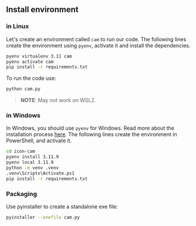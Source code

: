
## Install environment

### in Linux

Let's create an environment called `cam` to run our code.
The following lines create the environment using `pyenv`, activate it and install the dependencies.

```bash
pyenv virtualenv 3.11 cam
pyenv activate cam
pip install -r requirements.txt
```

To run the code use:

```bash
python cam.py
```

> **NOTE**: May not work on WSL2.

### in Windows

In Windows, you should use `pyenv` for Windows. Read more about the installation process [here](https://github.com/pyenv-win/pyenv-win).
The following lines create the environment in PowerShell, and activate it.

```bash
cd icon-cam
pyenv install 3.11.9
pyenv local 3.11.9
python -m venv .venv
.venv\Scripts\Activate.ps1
pip install -r requirements.txt
```


### Packaging

Use pyinstaller to create a standalone exe file:

```bash
pyinstaller --onefile cam.py
```
